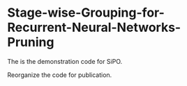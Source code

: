 # Stage-wise-Grouping-for-Recurrent-Neural-Networks-Pruning
The is the demonstration code for SiPO.

Reorganize the code for publication.
